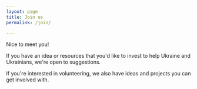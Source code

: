 ```yaml
---
layout: page
title: Join us
permalink: /join/

---
```


Nice to meet you!

If you have an idea or resources that you'd like to invest to help Ukraine and Ukrainians, we're open to suggestions.

If you're interested in volunteering, we also have ideas and projects you can get involved with.


<div id="formkeep-embed" data-formkeep-url="https://formkeep.com/p/5bdfbe19ccffdd75d7f8f649a550539f?embedded=1"></div>

<script type="text/javascript" src="https://pym.nprapps.org/pym.v1.min.js"></script>
<script type="text/javascript" src="https://formkeep-production-herokuapp-com.global.ssl.fastly.net/formkeep-embed.js"></script>

<!-- Get notified when the form is submitted, add your own code below: -->
<script>
const formkeepEmbed = document.querySelector('#formkeep-embed')

formkeepEmbed.addEventListener('formkeep-embed:submitting', _event => {
  console.log('Submitting form...')
})

formkeepEmbed.addEventListener('formkeep-embed:submitted', _event => {
  console.log('Submitted form...')
})
</script>